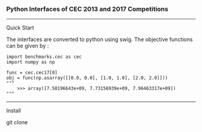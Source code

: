 ### Python Interfaces of CEC 2013 and 2017 Competitions

--- 
Quick Start

The interfaces are converted to python using swig.
The objective functions can be given by :

```
import benchmarks.cec as cec
import numpy as np

func = cec.cec17[0]
obj = func(np.asarray([[0.0, 0.0], [1.0, 1.0], [2.0, 2.0]]))
"""
	>>> array([7.50196643e+09, 7.73156939e+09, 7.96463317e+09])
"""
```

---
Install

git clone 

